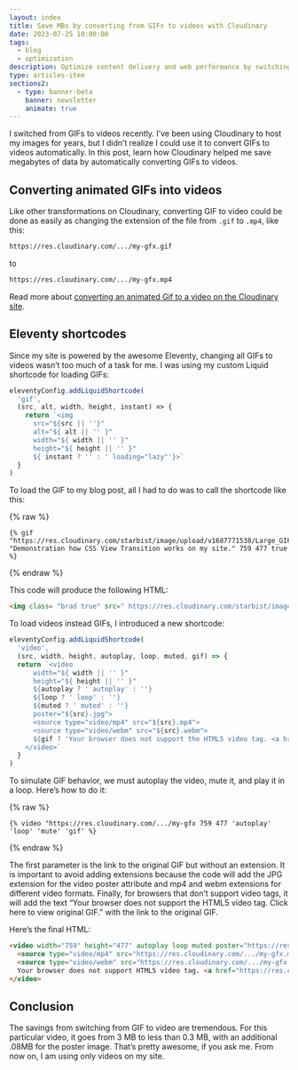 ```yaml
---
layout: index
title: Save MBs by converting from GIFs to videos with Cloudinary
date: 2023-07-25 10:00:00
tags:
  - blog
  - optimization
description: Optimize content delivery and web performance by switching from GIFs to videos with Cloudinary, saving MBs for faster loading.
type: articles-item
sections2:
  - type: banner-beta
    banner: newsletter
    animate: true
---
```


I switched from GIFs to videos recently. I’ve been using Cloudinary to host my images for years, but I didn’t realize I could use it to convert GIFs to videos automatically. In this post, learn how Cloudinary helped me save megabytes of data by automatically converting GIFs to videos.

## Converting animated GIFs into videos

Like other transformations on Cloudinary, converting GIF to video could be done as easily as changing the extension of the file from `.gif` to `.mp4`, like this:

```html
https://res.cloudinary.com/.../my-gfx.gif
```

to

```html
https://res.cloudinary.com/.../my-gfx.mp4
```

Read more about [converting an animated Gif to a video on the Cloudinary site](https://cloudinary.com/documentation/animated_images#converting_an_animated_gif_to_video).

## Eleventy shortcodes

Since my site is powered by the awesome Eleventy, changing all GIFs to videos wasn’t too much of a task for me. I was using my custom Liquid shortcode for loading GIFs:

```js
eleventyConfig.addLiquidShortcode(
  'gif',
  (src, alt, width, height, instant) => {
    return `<img
      src="${src || ''}"
      alt="${ alt || '' }"
      width="${ width || '' }"
      height="${ height || '' }"
      ${ instant ? '' : ' loading="lazy"'}>`
  }
)
```

To load the GIF to my blog post, all I had to do was to call the shortcode like this:

{% raw %}
```liquid
{% gif "https://res.cloudinary.com/starbist/image/upload/v1687771538/Large_GIF_1458x916_qd6iqv" "Demonstration how CSS View Transition works on my site." 759 477 true %}
```
{% endraw %}

This code will produce the following HTML:

```html
<img class= "brad true" src=" https://res.cloudinary.com/starbist/image/upload/v1687771538/Large_GIF_1458x916_qd6iqv" alt=" Demonstration how CSS View Transition works on my site." width= "759" height= "477" loading= "lazy">
```

To load videos instead GIFs, I introduced a new shortcode:

```js
eleventyConfig.addLiquidShortcode(
  'video',
  (src, width, height, autoplay, loop, muted, gif) => {
  return `<video
      width="${ width || '' }"
      height="${ height || '' }"
      ${autoplay ? ' autoplay' : ''}
      ${loop ? ' loop' : ''}
      ${muted ? ' muted' : ''}
      poster="${src}.jpg">
      <source type="video/mp4" src="${src}.mp4">
      <source type="video/webm" src="${src}.webm">
      ${gif ? 'Your browser does not support the HTML5 video tag. <a href="' + src + '.gif">Click here to view original GIF</a>' : ''}
    </video>`
  }
)
```

To simulate GIF behavior, we must autoplay the video, mute it, and play it in a loop. Here’s how to do it:

{% raw %}
```liquid
{% video "https://res.cloudinary.com/.../my-gfx 759 477 'autoplay' 'loop' 'mute' 'gif' %}
```
{% endraw %}

The first parameter is the link to the original GIF but without an extension. It is important to avoid adding extensions because the code will add the JPG extension for the video poster attribute and mp4 and webm extensions for different video formats. Finally, for browsers that don’t support video tags, it will add the text “Your browser does not support the HTML5 video tag. Click here to view original GIF.” with the link to the original GIF.

Here’s the final HTML:

```html
<video width="759" height="477" autoplay loop muted poster="https://res.cloudinary.com/.../my-gfx.jpg">
  <source type="video/mp4" src="https://res.cloudinary.com/.../my-gfx.mp4">
  <source type="video/webm" src="https://res.cloudinary.com/.../my-gfx.webm">
  Your browser does not support HTML5 video tag. <a href="https://res.cloudinary.com/.../my-gfx.gif">Click here to view original GIF</a>.
</video>
```

## Conclusion

The savings from switching from GIF to video are tremendous. For this particular video, it goes from 3 MB to less than 0.3 MB, with an additional .08MB for the poster image. That’s pretty awesome, if you ask me. From now on, I am using only videos on my site.
